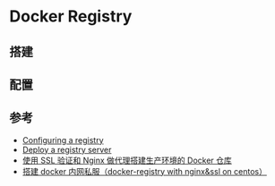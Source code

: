 # Docker Registry

## 搭建

## 配置

## 参考

* [Configuring a registry](https://docs.docker.com/registry/configuration/#list-of-configuration-options)
* [Deploy a registry server](https://docs.docker.com/registry/deploying/#load-balancing-considerations)
* [使用 SSL 验证和 Nginx 做代理搭建生产环境的 Docker 仓库](http://blog.csdn.net/Tomstrong_369/article/details/51145467)
* [搭建 docker 内网私服（docker-registry with nginx&ssl on centos）](https://segmentfault.com/a/1190000000801162)
